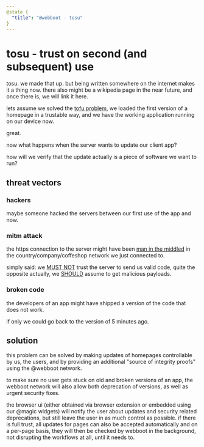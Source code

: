 ```yaml
---
@state {
  "title": "@webboot - tosu"
}
---
```


<div>

# tosu - trust on second (and subsequent) use

<LightBox
  state
  url="https://sebiwi.github.io/"
  text="comic by sebiwi"
  height="246"
  img="/comics/sebiwi-trust.jpg"
  width="389">
</LightBox>

tosu. we made that up. but being written somewhere on the internet makes it a thing now.
there also might be a wikipedia page in the near future,
and once there is, we will link it here.

lets assume we solved the [tofu problem](/tofu/),
we loaded the first version of a homepage in a trustable way,
and we have the working application running on our device now.

great.

now what happens when the server wants to update our client app?

how will we verify that the update actually is a piece of software we want to run?


## threat vectors

### hackers

maybe someone hacked the servers between our first use of the app and now.

### mitm attack

the https connection to the server might have been
[man in the middled](https://en.wikipedia.org/wiki/Man-in-the-middle_attack)
in the country/company/coffeshop network we just connected to.

simply said: we [MUST NOT](https://tools.ietf.org/html/rfc2119#section-2)
trust the server to send us valid code,
quite the opposite actually,
we [SHOULD](https://tools.ietf.org/html/rfc2119#section-3)
assume to get malicious payloads.

### broken code

the developers of an app might have shipped a version of the code that does not work.

if only we could go back to the version of 5 minutes ago.

## solution

this problem can be solved by making updates of homepages controllable by us, the users,
and by providing an additional "source of integrity proofs" using the @webboot network.

to make sure no user gets stuck on old and broken versions of an app,
the webboot network will also allow both deprecation of versions,
as well as urgent security fixes.

the browser ui (either obtained via browser extension or embedded using our @magic widgets)
will notify the user about updates and security related deprecations,
but still leave the user in as much control as possible.
if there is full trust,
all updates for pages can also be accepted automatically
and on a per-page basis,
they will then be checked by webboot in the background,
not disrupting the workflows at all, until it needs to.
